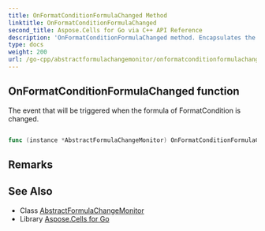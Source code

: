 ```yaml
---
title: OnFormatConditionFormulaChanged Method 
linktitle: OnFormatConditionFormulaChanged
second_title: Aspose.Cells for Go via C++ API Reference
description: 'OnFormatConditionFormulaChanged method. Encapsulates the function that represents onformatconditionformulachanged in Go.'
type: docs
weight: 200
url: /go-cpp/abstractformulachangemonitor/onformatconditionformulachanged/
---
```


## OnFormatConditionFormulaChanged function

The event that will be triggered when the formula of FormatCondition is changed.

```go

func (instance *AbstractFormulaChangeMonitor) OnFormatConditionFormulaChanged(fc *FormatCondition)  error

```

## Remarks


## See Also

* Class [AbstractFormulaChangeMonitor](../)
* Library [Aspose.Cells for Go](../../)
